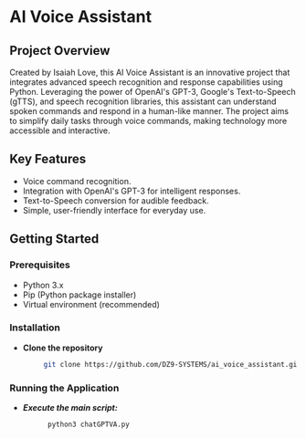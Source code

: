 # AI Voice Assistant

## Project Overview
Created by Isaiah Love, this AI Voice Assistant is an innovative project that integrates advanced speech recognition and response capabilities using Python. Leveraging the power of OpenAI's GPT-3, Google's Text-to-Speech (gTTS), and speech recognition libraries, this assistant can understand spoken commands and respond in a human-like manner. The project aims to simplify daily tasks through voice commands, making technology more accessible and interactive.

## Key Features
- Voice command recognition.
- Integration with OpenAI's GPT-3 for intelligent responses.
- Text-to-Speech conversion for audible feedback.
- Simple, user-friendly interface for everyday use.

## Getting Started

### Prerequisites
- Python 3.x
- Pip (Python package installer)
- Virtual environment (recommended)

### Installation

- **Clone the repository**
   ```bash
        git clone https://github.com/DZ9-SYSTEMS/ai_voice_assistant.git

###  Running the Application
- ***Execute the main script:***
  ```bash
        python3 chatGPTVA.py
